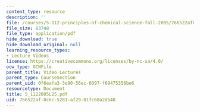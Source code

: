 ```yaml
---
content_type: resource
description: ''
file: /courses/5-112-principles-of-chemical-science-fall-2005/766522af8c6c5281af2981fc68a2db48_5_1122005L25.pdf
file_size: 83748
file_type: application/pdf
hide_download: true
hide_download_original: null
learning_resource_types:
- Lecture Videos
license: https://creativecommons.org/licenses/by-nc-sa/4.0/
ocw_type: OCWFile
parent_title: Video Lectures
parent_type: CourseSection
parent_uid: 0f6eafa3-3e90-56ec-6097-f69475356be6
resourcetype: Document
title: 5_1122005L25.pdf
uid: 766522af-8c6c-5281-af29-81fc68a2db48
---
```

